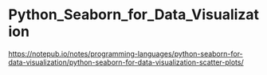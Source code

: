 # Python_Seaborn_for_Data_Visualization
https://notepub.io/notes/programming-languages/python-seaborn-for-data-visualization/python-seaborn-for-data-visualization-scatter-plots/
